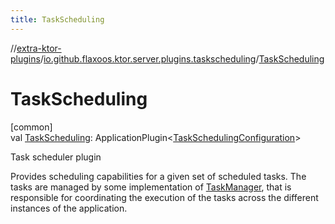 ```yaml
---
title: TaskScheduling
---
```

//[extra-ktor-plugins](../../index.md)/[io.github.flaxoos.ktor.server.plugins.taskscheduling](index.md)/[TaskScheduling](-task-scheduling.md)



# TaskScheduling



[common]\
val [TaskScheduling](-task-scheduling.md): ApplicationPlugin&lt;[TaskSchedulingConfiguration](-task-scheduling-configuration/index.md)&gt;



Task scheduler plugin



Provides scheduling capabilities for a given set of scheduled tasks. The tasks are managed by some implementation of [TaskManager](../io.github.flaxoos.ktor.server.plugins.taskscheduling.managers/-task-manager/index.md), that is responsible for coordinating the execution of the tasks across the different instances of the application.




